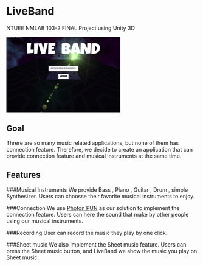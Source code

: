 # LiveBand
NTUEE NMLAB 103-2 FINAL Project using Unity 3D

<img src="./Assets/Resources/login.png" alt="Welcome" width=300px align="middle"></img>

## Goal
Threre are so many music related applications, but none of them has connection feature. Therefore, we decide to create an application that can provide connection feature and musical instruments at the same time. 

## Features

###Musical Instruments
We provide Bass , Piano , Guitar , Drum , simple Synthesizer. Users can choosse their favorite musical instruments to enjoy.

###Connection 
We use [Photon PUN](https://www.exitgames.com/en/PUN) as our solution to implement the connection feature. Users can here the sound that make by other people using our musical instruments.  

###Recording
User can record the music they play by one click.

###Sheet music
We also implement the Sheet music feature. Users can press the Sheet music button, and LiveBand we show the music you play on Sheet music.


